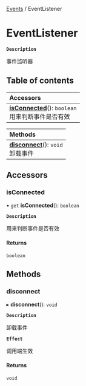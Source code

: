 [Events](../modules/Events.Events.md) / EventListener

# EventListener <Badge type="tip" text="Class" />

**`Description`**

事件监听器

## Table of contents

| Accessors |
| :-----|
| **[isConnected](Events.Events.EventListener.md#isconnected)**(): `boolean` <br> 用来判断事件是否有效|

| Methods |
| :-----|
| **[disconnect](Events.Events.EventListener.md#disconnect)**(): `void` <br> 卸载事件|

## Accessors

### isConnected

• `get` **isConnected**(): `boolean`

**`Description`**

用来判断事件是否有效

#### Returns

`boolean`

## Methods

### disconnect

▸ **disconnect**(): `void`

**`Description`**

卸载事件

**`Effect`**

调用端生效

#### Returns

`void`
